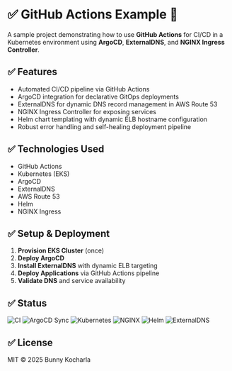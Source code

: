 # ✅ GitHub Actions Example 🧮

A sample project demonstrating how to use **GitHub Actions** for CI/CD in a Kubernetes environment using **ArgoCD**, **ExternalDNS**, and **NGINX Ingress Controller**.

## ✅ Features

- Automated CI/CD pipeline via GitHub Actions
- ArgoCD integration for declarative GitOps deployments
- ExternalDNS for dynamic DNS record management in AWS Route 53
- NGINX Ingress Controller for exposing services
- Helm chart templating with dynamic ELB hostname configuration
- Robust error handling and self-healing deployment pipeline

## ✅ Technologies Used

- GitHub Actions
- Kubernetes (EKS)
- ArgoCD
- ExternalDNS
- AWS Route 53
- Helm
- NGINX Ingress

## ✅ Setup & Deployment

1. **Provision EKS Cluster** (once)
2. **Deploy ArgoCD**
3. **Install ExternalDNS** with dynamic ELB targeting
4. **Deploy Applications** via GitHub Actions pipeline
5. **Validate DNS** and service availability

## ✅ Status

![CI](https://github.com/bunnykocharla/github-actions-example/actions/workflows/deploy.yml/badge.svg)
![ArgoCD Sync](https://img.shields.io/badge/ArgoCD-Synced-brightgreen?logo=argo)
![Kubernetes](https://img.shields.io/badge/Kubernetes-EKS-blue?logo=kubernetes)
![NGINX](https://img.shields.io/badge/Ingress-NGINX-brightgreen?logo=nginx)
![Helm](https://img.shields.io/badge/Helm-Enabled-blue?logo=helm)
![ExternalDNS](https://img.shields.io/badge/ExternalDNS-Active-success?logo=amazon-aws)

## ✅ License

MIT © 2025 Bunny Kocharla
